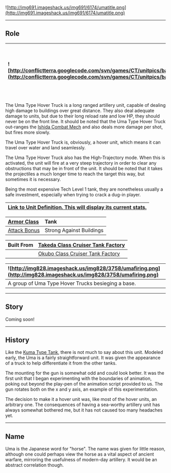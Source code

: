 ![http://img691.imageshack.us/img691/6174/umatitle.png](http://img691.imageshack.us/img691/6174/umatitle.png)


---


## Role ##

|![http://conflictterra.googlecode.com/svn/games/CT/unitpics/bartillery.png](http://conflictterra.googlecode.com/svn/games/CT/unitpics/bartillery.png)|Light mobile artillery.  Stronger against buildings than units.|
|:----------------------------------------------------------------------------------------------------------------------------------------------------|:--------------------------------------------------------------|

The Uma Type Hover Truck is a long ranged artillery unit, capable of dealing high damage to buildings over great distance.  They also deal adequate damage to units, but due to their long reload rate and low HP, they should never be on the front line.  It should be noted that the Uma Type Hover Truck out-ranges the [Ishida Combat Mech](http://code.google.com/p/conflictterra/wiki/NKGIshidaCombatMech) and also deals more damage per shot, but fires more slowly.

The Uma Type Hover Truck is, obviously, a hover unit, which means it can travel over water and land seamlessly.

The Uma Type Hover Truck also has the High-Trajectory mode.  When this is activated, the unit will fire at a very steep trajectory in order to clear any obstructions that may be in front of the unit.  It should be noted that it takes the projectiles a much longer time to reach the target this way, but sometimes it is necessary.

Being the most expensive Tech Level 1 tank, they are nonetheless usually a safe investment, especially when trying to crack a dug-in player.

|[Link to Unit Definition.  This will display its current stats.](http://code.google.com/p/conflictterra/source/browse/games/CT/units/bartillery.lua)|
|:---------------------------------------------------------------------------------------------------------------------------------------------------|

|[Armor Class](http://code.google.com/p/conflictterra/wiki/ArmorSystem)|Tank|
|:---------------------------------------------------------------------|:---|
|[Attack Bonus](http://code.google.com/p/conflictterra/wiki/ArmorSystem)|Strong Against Buildings|

|Built From|[Takeda Class Cruiser Tank Factory](http://code.google.com/p/conflictterra/wiki/NKGTakedaClassCruiser)|
|:---------|:-----------------------------------------------------------------------------------------------------|
|  |[Okubo Class Cruiser Tank Factory](http://code.google.com/p/conflictterra/wiki/NKGOkuboClassCruiser)|

|![http://img828.imageshack.us/img828/3758/umafiring.png](http://img828.imageshack.us/img828/3758/umafiring.png)|
|:--------------------------------------------------------------------------------------------------------------|
|A group of Uma Type Hover Trucks besieging a base.|


---


## Story ##
Coming soon!


---


## History ##
Like the [Kuma Type Tank](http://code.google.com/p/conflictterra/wiki/NKGKumaTypeTank), there is not much to say about this unit.  Modeled early, the Uma is a fairly straightforward unit.  It was given the appearance of a truck to help differentiate it from the other tanks.

The mounting for the gun is somewhat odd and could look better.  It was the first unit that I began experimenting with the boundaries of animation, poking out beyond the play-pen of the animation script provided to us.  The gun rotates both on the x and y axis, an example of this experimentation.

The decision to make it a hover unit was, like most of the hover units, an arbitrary one.  The consequences of having a sea-worthy artillery unit has always somewhat bothered me, but it has not caused too many headaches yet.


---


## Name ##
Uma is the Japanese word for "horse".  The name was given for little reason, although one could perhaps view the horse as a vital aspect of ancient warfare, mirroring the usefulness of modern-day artillery.  It would be an abstract correlation though.